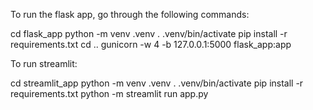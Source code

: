 To run the flask app, go through the following commands:

cd flask_app
python -m venv .venv
. .venv/bin/activate
pip install -r requirements.txt
cd ..
gunicorn -w 4 -b 127.0.0.1:5000 flask_app:app

To run streamlit:

cd streamlit_app
python -m venv .venv
. .venv/bin/activate
pip install -r requirements.txt
python -m streamlit run app.py